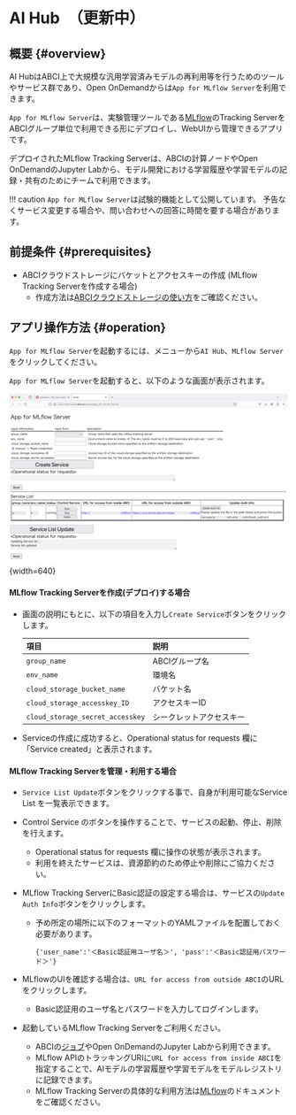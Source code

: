 # AI Hub　（更新中）

## 概要 {#overview}

AI HubはABCI上で大規模な汎用学習済みモデルの再利用等を行うためのツールやサービス群であり、Open OnDemandからは`App for MLflow Server`を利用できます。

`App for MLflow Server`は、実験管理ツールである[MLflow](https://mlflow.org/docs/latest/index.html)のTracking ServerをABCIグループ単位で利用できる形にデプロイし、WebUIから管理できるアプリです。

デプロイされたMLflow Tracking Serverは、ABCIの計算ノードやOpen OnDemandのJupyter Labから、モデル開発における学習履歴や学習モデルの記録・共有のためにチームで利用できます。

!!! caution
    `App for MLflow Server`は試験的機能として公開しています。
    予告なくサービス変更する場合や、問い合わせへの回答に時間を要する場合があります。


## 前提条件 {#prerequisites}

 * ABCIクラウドストレージにバケットとアクセスキーの作成 (MLflow Tracking Serverを作成する場合)
	* 作成方法は[ABCIクラウドストレージの使い方](../abci-cloudstorage/usage.md)をご確認ください。

## アプリ操作方法 {#operation}

`App for MLflow Server`を起動するには、メニューから`AI Hub`、`MLflow Server`をクリックしてください。

`App for MLflow Server`を起動すると、以下のような画面が表示されます。

![App for MLflow Server画面](img/app_for_mlflow_server.png){width=640}
　
#### MLflow Tracking Serverを作成(デプロイ)する場合


* 画面の説明にもとに、以下の項目を入力し`Create Service`ボタンをクリックします。

	| 項目 | 説明 |
	| -- | -- |
	| `group_name` | ABCIグループ名 |
	| `env_name` | 環境名 |
	| `cloud_storage_bucket_name` | バケット名 |
	| `cloud_storage_accesskey_ID` | アクセスキーID |
	| `cloud_storage_secret_accesskey` | シークレットアクセスキー |

* Serviceの作成に成功すると、Operational status for requests 欄に「Service created」と表示されます。

#### MLflow Tracking Serverを管理・利用する場合

* `Service List Update`ボタンをクリックする事で、自身が利用可能なService List を一覧表示できます。
* Control Service のボタンを操作することで、サービスの起動、停止、削除を行えます。
	* Operational status for requests 欄に操作の状態が表示されます。
	* 利用を終えたサービスは、資源節約のため停止や削除にご協力ください。
* MLflow Tracking ServerにBasic認証の設定する場合は、サービスの`Update Auth Info`ボタンをクリックします。
	* 予め所定の場所に以下のフォーマットのYAMLファイルを配置しておく必要があります。

		`{'user_name':'＜Basic認証用ユーザ名＞', 'pass':'＜Basic認証用パスワード＞'}`

* MLflowのUIを確認する場合は、`URL for access from outside ABCI`のURLをクリックします。
	* Basic認証用のユーザ名とパスワードを入力してログインします。
* 起動しているMLflow Tracking Serverをご利用ください。
	* ABCIの[ジョブ](../job-execution.md)やOpen OnDemandのJupyter Labから利用できます。
	* MLflow APIのトラッキングURIに`URL for access from inside ABCI`を指定することで、AIモデルの学習履歴や学習モデルをモデルレジストリに記録できます。
	* MLflow Tracking Serverの具体的な利用方法は[MLflow](https://mlflow.org/docs/latest/index.html)のドキュメントをご確認ください。
